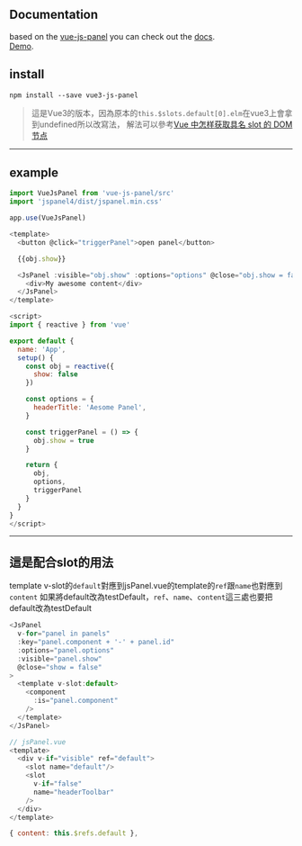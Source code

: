 ## Documentation

based on the <a href="https://github.com/64robots/vue-js-panel">vue-js-panel</a>
you can check out the <a href="https://64robots.github.io/vue-js-panel/">docs</a>.
<br>
<a href="https://hsiaomingcheng.github.io/vue3-js-panel/">Demo</a>.

## install

`npm install --save vue3-js-panel`

>這是Vue3的版本，因為原本的`this.$slots.default[0].elm`在vue3上會拿到undefined所以改寫法，
解法可以參考[Vue 中怎样获取具名 slot 的 DOM 节点](https://segmentfault.com/q/1010000022089341)

---

## example

```javascript
import VueJsPanel from 'vue-js-panel/src'
import 'jspanel4/dist/jspanel.min.css'

app.use(VueJsPanel)
```

```javascript
<template>
  <button @click="triggerPanel">open panel</button>

  {{obj.show}}

  <JsPanel :visible="obj.show" :options="options" @close="obj.show = false">
    <div>My awesome content</div>
  </JsPanel>
</template>

<script>
import { reactive } from 'vue'

export default {
  name: 'App',
  setup() {
    const obj = reactive({ 
      show: false 
    })

    const options = {
      headerTitle: 'Aesome Panel',
    }

    const triggerPanel = () => {
      obj.show = true
    }

    return {
      obj,
      options,
      triggerPanel
    }
  }
}
</script>
```

---

## 這是配合slot的用法

template v-slot的`default`對應到jsPanel.vue的template的`ref`跟`name`也對應到`content`
如果將default改為testDefault，`ref`、`name`、`content`這三處也要把default改為testDefault
```javascript
<JsPanel
  v-for="panel in panels"
  :key="panel.component + '-' + panel.id"
  :options="panel.options"
  :visible="panel.show"
  @close="show = false"
>
  <template v-slot:default>
    <component
      :is="panel.component"
    />
  </template>
</JsPanel>
```

```javascript
// jsPanel.vue
<template>
  <div v-if="visible" ref="default">
    <slot name="default"/>
    <slot
      v-if="false"
      name="headerToolbar"
    />
  </div>
</template>

{ content: this.$refs.default },
```
